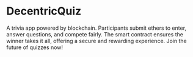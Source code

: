 # DecentricQuiz
A trivia app powered by blockchain. Participants submit ethers to enter, answer questions, and compete fairly. The smart contract ensures the winner takes it all, offering a secure and rewarding experience. Join the future of quizzes now! 
